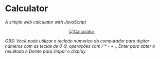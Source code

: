 # Calculator
_A simple web calculator with JavaScript_

<div align="center">
  
  <a href="https://leonardosantino.github.io/calculator/">
        <img src="https://user-images.githubusercontent.com/79323700/156232709-55b57227-2b9c-44d9-8324-3a73ad7e0bb3.png" alt="Calculator">
  </a>
  
</div>

_OBS: Você pode utilizar o teclado númerico do computador para digitar números com as teclas de 0-9, operações com / * - + ., Enter para obter o resultado e Delete para limpar o display._
